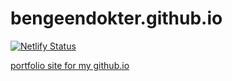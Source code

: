 # bengeendokter.github.io

[![Netlify Status](https://api.netlify.com/api/v1/badges/ef1a278c-5dfa-4d88-952e-e13430735999/deploy-status)](https://app.netlify.com/sites/bengeendokter/deploys)

<a href="https://bengeendokter.github.io">portfolio site for my github.io</a>

